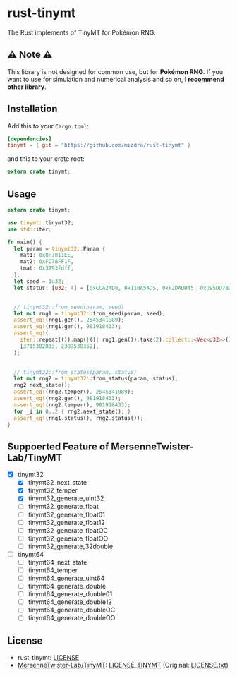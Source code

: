 # rust-tinymt
The Rust implements of TinyMT for Pokémon RNG.


## :warning: Note :warning:
This library is not designed for common use, but for **Pokémon RNG**.
If you want to use for simulation and numerical analysis and so on,
**I recommend other library**.


## Installation

Add this to your `Cargo.toml`:

```toml
[dependencies]
tinymt = { git = "https://github.com/mizdra/rust-tinymt" }
```

and this to your crate root:

```rust
extern crate tinymt;
```


## Usage
```rust
extern crate tinymt;

use tinymt::tinymt32;
use std::iter;

fn main() {
  let param = tinymt32::Param {
    mat1: 0x8F7011EE,
    mat2: 0xFC78FF1F,
    tmat: 0x3793fdff,
  };
  let seed = 1u32;
  let status: [u32; 4] = [0xCCA24D8, 0x11BA5AD5, 0xF2DAD045, 0xD95DD7B2];


  // tinymt32::from_seed(param, seed)
  let mut rng1 = tinymt32::from_seed(param, seed);
  assert_eq!(rng1.gen(), 2545341989);
  assert_eq!(rng1.gen(), 981918433);
  assert_eq!(
    iter::repeat(()).map(|()| rng1.gen()).take(2).collect::<Vec<u32>>(),
    [3715302833, 2387538352],
  );
  

  // tinymt32::from_status(param, status)
  let mut rng2 = tinymt32::from_status(param, status);
  rng2.next_state();
  assert_eq!(rng2.temper(), 2545341989);
  assert_eq!(rng2.gen(), 981918433);
  assert_eq!(rng2.temper(), 981918433);
  for _i in 0..2 { rng2.next_state(); }
  assert_eq!(rng1.status(), rng2.status());
}
```


## Suppoerted Feature of MersenneTwister-Lab/TinyMT
- [x] tinymt32
  - [x] tinymt32_next_state
  - [x] tinymt32_temper
  - [x] tinymt32_generate_uint32
  - [ ] tinymt32_generate_float
  - [ ] tinymt32_generate_float01
  - [ ] tinymt32_generate_float12
  - [ ] tinymt32_generate_floatOC
  - [ ] tinymt32_generate_floatOO
  - [ ] tinymt32_generate_32double
- [ ] tinymt64
  - [ ] tinymt64_next_state
  - [ ] tinymt64_temper
  - [ ] tinymt64_generate_uint64
  - [ ] tinymt64_generate_double
  - [ ] tinymt64_generate_double01
  - [ ] tinymt64_generate_double12
  - [ ] tinymt64_generate_doubleOC
  - [ ] tinymt64_generate_doubleOO

## License
- rust-tinymt: [LICENSE](https://raw.githubusercontent.com/mizdra/rust-tinymt/master/LICENSE)
- [MersenneTwister-Lab/TinyMT](https://github.com/MersenneTwister-Lab/TinyMT): [LICENSE_TINYMT](https://raw.githubusercontent.com/mizdra/rust-tinymt/master/LICENSE_TINYMT) (Original: [LICENSE.txt](https://raw.githubusercontent.com/MersenneTwister-Lab/TinyMT/master/LICENSE.txt))
